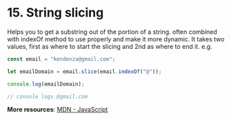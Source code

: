# 15. String slicing 
Helps you to get a substring out of the portion of a string. often combined with indexOf method to use properly and make it more dynamic. It takes two values, first as where to start the slicing and 2nd as where to end it.
e.g. 
```js
const email = "kendenza@gmail.com";

let emailDomain = email.slice(email.indexOf("@"));

console.log(emailDomain);

// console logs @gmail.com
```

**More resources**: [MDN - JavaScript](https://developer.mozilla.org/en-US/docs/Web/JavaScript)